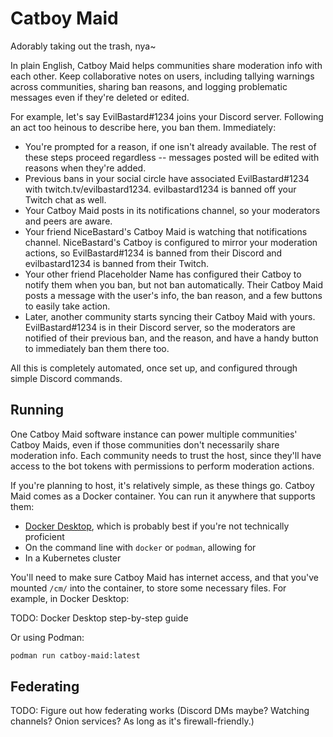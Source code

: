 # Catboy Maid

Adorably taking out the trash, nya~

In plain English, Catboy Maid helps communities share moderation info with each other.
Keep collaborative notes on users, including tallying warnings across communities, sharing ban reasons, and logging problematic messages even if they're deleted or edited.

For example, let's say EvilBastard#1234 joins your Discord server.
Following an act too heinous to describe here, you ban them.
Immediately:

- You're prompted for a reason, if one isn't already available.
  The rest of these steps proceed regardless -- messages posted will be edited with reasons when they're added.
- Previous bans in your social circle have associated EvilBastard#1234 with twitch.tv/evilbastard1234.
  evilbastard1234 is banned off your Twitch chat as well.
- Your Catboy Maid posts in its notifications channel, so your moderators and peers are aware.
- Your friend NiceBastard's Catboy Maid is watching that notifications channel.
  NiceBastard's Catboy is configured to mirror your moderation actions, so EvilBastard#1234 is banned from their Discord and evilbastard1234 is banned from their Twitch.
- Your other friend Placeholder Name has configured their Catboy to notify them when you ban, but not ban automatically.
  Their Catboy Maid posts a message with the user's info, the ban reason, and a few buttons to easily take action.
- Later, another community starts syncing their Catboy Maid with yours.
  EvilBastard#1234 is in their Discord server, so the moderators are notified of their previous ban, and the reason, and have a handy button to immediately ban them there too.

All this is completely automated, once set up, and configured through simple Discord commands.

## Running

One Catboy Maid software instance can power multiple communities' Catboy Maids, even if those communities don't necessarily share moderation info.
Each community needs to trust the host, since they'll have access to the bot tokens with permissions to perform moderation actions.

If you're planning to host, it's relatively simple, as these things go.
Catboy Maid comes as a Docker container.
You can run it anywhere that supports them:

- [Docker Desktop](https://docs.docker.com/get-docker/), which is probably best if you're not technically proficient
- On the command line with `docker` or `podman`, allowing for 
- In a Kubernetes cluster

You'll need to make sure Catboy Maid has internet access, and that you've mounted `/cm/` into the container, to store some necessary files.
For example, in Docker Desktop:

TODO: Docker Desktop step-by-step guide

Or using Podman:

```sh
podman run catboy-maid:latest
```

## Federating

TODO: Figure out how federating works (Discord DMs maybe? Watching channels? Onion services? As long as it's firewall-friendly.)
